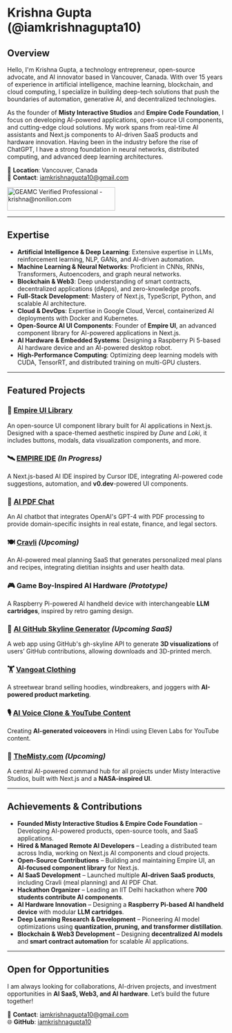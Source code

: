 # Krishna Gupta (@iamkrishnagupta10)

## Overview

Hello, I'm Krishna Gupta, a technology entrepreneur, open-source advocate, and AI innovator based in Vancouver, Canada. With over 15 years of experience in artificial intelligence, machine learning, blockchain, and cloud computing, I specialize in building deep-tech solutions that push the boundaries of automation, generative AI, and decentralized technologies. 

As the founder of **Misty Interactive Studios** and **Empire Code Foundation**, I focus on developing AI-powered applications, open-source UI components, and cutting-edge cloud solutions. My work spans from real-time AI assistants and Next.js components to AI-driven SaaS products and hardware innovation. Having been in the industry before the rise of ChatGPT, I have a strong foundation in neural networks, distributed computing, and advanced deep learning architectures.

📍 **Location**: Vancouver, Canada  
📧 **Contact**: [iamkrishnagupta10@gmail.com](mailto:iamkrishnagupta10@gmail.com)

<a href="https://www.geamc.com/certificates/employee/CP-ORGG5Q0WZ" target="_blank" rel="noopener noreferrer"><img src="/api/badge/employee/CP-ORGG5Q0WZ" alt="GEAMC Verified Professional - krishna@nonilion.com" style="width: 250px; height: 54px;" width="250" height="54" /></a>

---

## Expertise

- **Artificial Intelligence & Deep Learning**: Extensive expertise in LLMs, reinforcement learning, NLP, GANs, and AI-driven automation.
- **Machine Learning & Neural Networks**: Proficient in CNNs, RNNs, Transformers, Autoencoders, and graph neural networks.
- **Blockchain & Web3**: Deep understanding of smart contracts, decentralized applications (dApps), and zero-knowledge proofs.
- **Full-Stack Development**: Mastery of Next.js, TypeScript, Python, and scalable AI architecture.
- **Cloud & DevOps**: Expertise in Google Cloud, Vercel, containerized AI deployments with Docker and Kubernetes.
- **Open-Source AI UI Components**: Founder of **Empire UI**, an advanced component library for AI-powered applications in Next.js.
- **AI Hardware & Embedded Systems**: Designing a Raspberry Pi 5-based AI hardware device and an AI-powered desktop robot.
- **High-Performance Computing**: Optimizing deep learning models with CUDA, TensorRT, and distributed training on multi-GPU clusters.

---

## Featured Projects

### 🚀 [Empire UI Library](https://github.com/EmpireCodeFoundation/Empire-UI)  
An open-source UI component library built for AI applications in Next.js. Designed with a space-themed aesthetic inspired by *Dune* and *Loki*, it includes buttons, modals, data visualization components, and more.

### 🛰️ [EMPIRE IDE](https://github.com/iamkrishnagupta10/Empire-IDE) *(In Progress)*  
A Next.js-based AI IDE inspired by Cursor IDE, integrating AI-powered code suggestions, automation, and **v0.dev**-powered UI components.

### 🤖 [AI PDF Chat](https://github.com/iamkrishnagupta10/aipdf-chat)  
An AI chatbot that integrates OpenAI's GPT-4 with PDF processing to provide domain-specific insights in real estate, finance, and legal sectors.

### 🍽️ [Cravli](https://cravli.com) *(Upcoming)*  
An AI-powered meal planning SaaS that generates personalized meal plans and recipes, integrating dietitian insights and user health data.

### 🎮 **Game Boy-Inspired AI Hardware** *(Prototype)*  
A Raspberry Pi-powered AI handheld device with interchangeable **LLM cartridges**, inspired by retro gaming design. 

### 🎨 [AI GitHub Skyline Generator](https://github.com/iamkrishnagupta10/github-skyline) *(Upcoming SaaS)*  
A web app using GitHub's gh-skyline API to generate **3D visualizations** of users’ GitHub contributions, allowing downloads and 3D-printed merch.

### 🏋️ [Vangoat Clothing](https://vangoat.com)  
A streetwear brand selling hoodies, windbreakers, and joggers with **AI-powered product marketing**.

### 🎙️ [AI Voice Clone & YouTube Content](https://www.youtube.com/@iamkrishnagupta10)  
Creating **AI-generated voiceovers** in Hindi using Eleven Labs for YouTube content.

### 🌌 [TheMisty.com](https://themistry.com) *(Upcoming)*  
A central AI-powered command hub for all projects under Misty Interactive Studios, built with Next.js and a **NASA-inspired UI**.

---

## Achievements & Contributions

- **Founded Misty Interactive Studios & Empire Code Foundation** – Developing AI-powered products, open-source tools, and SaaS applications.
- **Hired & Managed Remote AI Developers** – Leading a distributed team across India, working on Next.js AI components and cloud projects.
- **Open-Source Contributions** – Building and maintaining Empire UI, an **AI-focused component library** for Next.js.
- **AI SaaS Development** – Launched multiple **AI-driven SaaS products**, including Cravli (meal planning) and AI PDF Chat.
- **Hackathon Organizer** – Leading an IIT Delhi hackathon where **700 students contribute AI components**.
- **AI Hardware Innovation** – Designing a **Raspberry Pi-based AI handheld device** with modular **LLM cartridges**.
- **Deep Learning Research & Development** – Pioneering AI model optimizations using **quantization, pruning, and transformer distillation**.
- **Blockchain & Web3 Development** – Designing **decentralized AI models** and **smart contract automation** for scalable AI applications.

---

## Open for Opportunities

I am always looking for collaborations, AI-driven projects, and investment opportunities in **AI SaaS, Web3, and AI hardware**. Let’s build the future together!  

📩 **Contact**: [iamkrishnagupta10@gmail.com](mailto:iamkrishnagupta10@gmail.com)  
🌐 **GitHub**: [iamkrishnagupta10](https://github.com/iamkrishnagupta10)
